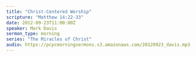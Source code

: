 ```yaml
---
title: "Christ-Centered Worship"
scripture: "Matthew 14:22-33"
date: 2012-09-23T11:00:00Z
speaker: Mark Davis
sermon_type: morning
series: "The Miracles of Christ"
audio: https://pcpcmorningsermons.s3.amazonaws.com/20120923_davis.mp3 
---
```



